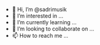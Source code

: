 - 👋 Hi, I’m @sadrimusik
- 👀 I’m interested in ...
- 🌱 I’m currently learning ...
- 💞️ I’m looking to collaborate on ...
- 📫 How to reach me ...

<!---
sadrimusik/sadrimusik is a ✨ special ✨ repository because its `README.md` (this file) appears on your GitHub profile.
You can click the Preview link to take a look at your changes.
--->
